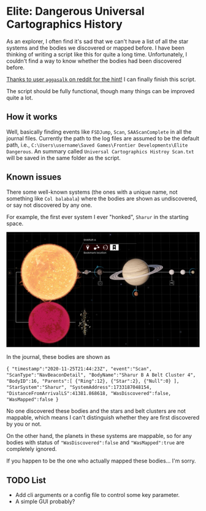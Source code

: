 # Elite: Dangerous Universal Cartographics History

As an explorer, I often find it's sad that we can't have a list of all the
star systems and the bodies we discovered or mapped before. I have been
thinking of writing a script like this for quite a long time. Unfortunately, I
couldn't find a way to know whether the bodies had been discovered before.

[Thanks to user `aggasalk` on reddit for the hint!](https://www.reddit.com/r/EliteDangerous/comments/mq50zf/daily_qa_ask_and_answer_any_questions_you_have/guf3tkt?utm_source=share&utm_medium=web2x&context=3)
I can finally finish this script.

The script should be fully functional, though many things can be improved quite
a lot.

## How it works

Well, basically finding events like `FSDJump`, `Scan`, `SAAScanComplete` in all
the journal files. Currently the path to the log files are assumed to be the
default path, i.e., `C:\Users\username\Saved Games\Frontier Developments\Elite Dangerous`.
An summary called `Universal Cartographics Histroy Scan.txt` will be saved in
the same folder as the script.

## Known issues

There some well-known systems (the ones with a unique name, not something like
`Col balabala`) where the bodies are shown as undiscovered, or say not
discovered by any one.

For example, the first ever system I ever "honked", `Sharur` in the starting
space.

![Sharur](assets/Sharur.jpg)

In the journal, these bodies are shown as

```text
{ "timestamp":"2020-11-25T21:44:23Z", "event":"Scan", "ScanType":"NavBeaconDetail", "BodyName":"Sharur B A Belt Cluster 4", "BodyID":16, "Parents":[ {"Ring":12}, {"Star":2}, {"Null":0} ], "StarSystem":"Sharur", "SystemAddress":1733187048154, "DistanceFromArrivalLS":41381.868618, "WasDiscovered":false, "WasMapped":false }
```

No one discovered these bodies and the stars and belt clusters are not mappable,
which means I can't distinguish whether they are first discovered by you or not.

On the other hand, the planets in these systems are mappable, so for any bodies
with status of `"WasDiscovered":false` and `"WasMapped":true` are completely
ignored.

If you happen to be the one who actually mapped these bodies... I'm sorry.

## TODO List

* Add cli arguments or a config file to control some key parameter.
* A simple GUI probably?
 